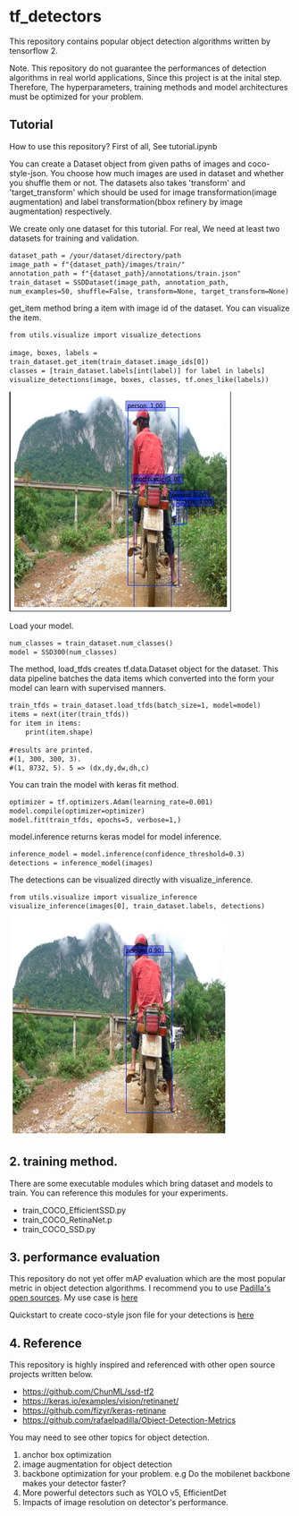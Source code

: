# tf_detectors

This repository contains popular object detection algorithms written by tensorflow 2.

Note. This repository do not guarantee the performances of detection algorithms in real world applications, Since this project is at the inital step.
Therefore, The hyperparameters, training methods and model architectures must be optimized for your problem.


## Tutorial

How to use this repository? First of all, See tutorial.ipynb

You can create a Dataset object from given paths of images and coco-style-json. You choose how much images are used in dataset and whether you shuffle them or not. The datasets also takes 'transform' and 'target_transform' which should be used for image transformation(image augmentation) and label transformation(bbox refinery by image augmentation) respectively.

We create only one dataset for this tutorial. For real, We need at least two datasets for training and validation. 
```
dataset_path = /your/dataset/directory/path
image_path = f"{dataset_path}/images/train/"
annotation_path = f"{dataset_path}/annotations/train.json"
train_dataset = SSDDataset(image_path, annotation_path, num_examples=50, shuffle=False, transform=None, target_transform=None)
```

get_item method bring a item with image id of the dataset. You can visualize the item.
```
from utils.visualize import visualize_detections

image, boxes, labels = train_dataset.get_item(train_dataset.image_ids[0])
classes = [train_dataset.labels[int(label)] for label in labels]
visualize_detections(image, boxes, classes, tf.ones_like(labels))
```
![Sample](sample.png)

Load your model.
```
num_classes = train_dataset.num_classes()
model = SSD300(num_classes)
```


The method, load_tfds creates tf.data.Dataset object for the dataset. This data pipeline batches the data items which converted into the form your model can learn with supervised manners.

```
train_tfds = train_dataset.load_tfds(batch_size=1, model=model)
items = next(iter(train_tfds))
for item in items:
    print(item.shape)

#results are printed.
#(1, 300, 300, 3).
#(1, 8732, 5). 5 => (dx,dy,dw,dh,c)
```

You can train the model with keras fit method.
```
optimizer = tf.optimizers.Adam(learning_rate=0.001)
model.compile(optimizer=optimizer)
model.fit(train_tfds, epochs=5, verbose=1,)
```

model.inference returns keras model for model inference. 
```
inference_model = model.inference(confidence_threshold=0.3)
detections = inference_model(images)
```
The detections can be visualized directly with visualize_inference.

```
from utils.visualize import visualize_inference
visualize_inference(images[0], train_dataset.labels, detections)
```
![Result](result.png)



## 2. training method.

There are some executable modules which bring dataset and models to train. You can reference this modules for your experiments.

- train_COCO_EfficientSSD.py
- train_COCO_RetinaNet.p
- train_COCO_SSD.py
## 3. performance evaluation

This repository do not yet offer mAP evaluation which are the most popular metric in object detection algorithms. I recommend you to use [Padilla's open sources](https://github.com/rafaelpadilla/Object-Detection-Metrics). My use case is [here](https://drive.google.com/drive/folders/1kEweEiyCWdWPoPyWMuL9_rxiz2YdG5nK?usp=sharing)  

Quickstart to create coco-style json file for your detections is [here](https://colab.research.google.com/drive/1hfqa82J-VLZk2AVJie74mhy7pY_kT84_?usp=sharing) 



## 4. Reference

This repository is highly inspired and referenced with other open source projects written below.

- https://github.com/ChunML/ssd-tf2
- https://keras.io/examples/vision/retinanet/
- https://github.com/fizyr/keras-retinane
- https://github.com/rafaelpadilla/Object-Detection-Metrics

You may need to see other topics for object detection.

1. anchor box optimization
2. image augmentation for object detection
3. backbone optimization for your problem. e.g Do the mobilenet backbone makes your detector faster?
4. More powerful detectors such as YOLO v5, EfficientDet
5. Impacts of image resolution on detector's performance.

 

